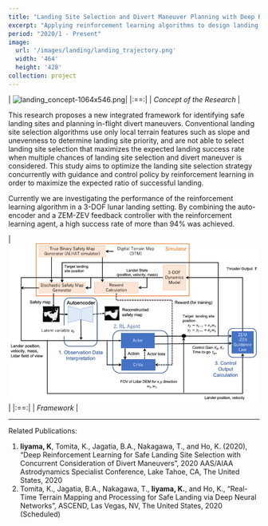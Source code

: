 ```yaml
---
title: "Landing Site Selection and Divert Maneuver Planning with Deep Reinforcement Learning"
excerpt: "Applying reinforcement learning algorithms to design landing site selection policy and closed-loop controller for hazard detection and avoidance"
period: "2020/1 - Present"
image: 
  url: '/images/landing/landing_trajectory.png'
  width: '464'
  height: '428'
collection: project
---
```


| ![landing_concept-1064x546.png](/images/landing/landing_concept_970x493.png)|
|:==:|
| *Concept of the Research* |

This research proposes a new integrated framework for identifying safe landing sites and planning in-flight divert maneuvers. Conventional landing site selection algorithms use only local terrain features such as slope and unevenness to determine landing site priority, and are not able to select landing site selection that maximizes the expected landing success rate when multiple chances of landing site selection and divert maneuver is considered. This study aims to optimize the landing site selection strategy concurrently with guidance and control policy by reinforcement learning in order to maximize the expected ratio of successful landing. 

Currently we are investigating the performance of the reinforcement learning algorithm in a 3-DOF lunar landing setting. By combining the auto-encoder and a ZEM-ZEV feedback controller with the reinforcement learning agent, a high success rate of more than 94% was achieved.

| ![landing_method-970x613.png](/images/landing/landing_method_970x613.png)|
|:==:|
| *Framework* |


---
Related Publications:
1. **Iiyama, K**, Tomita, K., Jagatia, B.A., Nakagawa, T., and Ho, K. (2020), “Deep Reinforcement Learning for Safe Landing Site Selection with Concurrent Consideration of Divert Maneuvers”, 2020 AAS/AIAA Astrodynamics Specialist Conference, Lake Tahoe, CA, The United States, 2020
2. Tomita, K., Jagatia, B.A., Nakagawa, T., **Iiyama, K.**, and Ho, K., “Real-Time Terrain Mapping and Processing for Safe Landing via Deep Neural Networks”, ASCEND, Las Vegas, NV, The United States, 2020 (Scheduled)